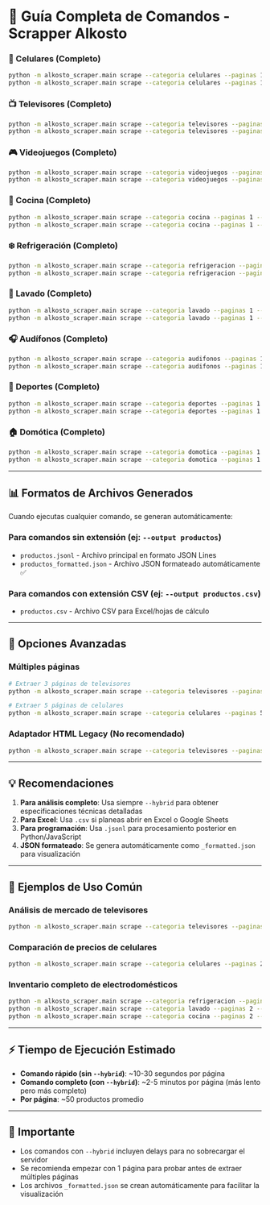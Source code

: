 # 🛒 Guía Completa de Comandos - Scrapper Alkosto
### 📱 Celulares (Completo)
```bash
python -m alkosto_scraper.main scrape --categoria celulares --paginas 1 --output celulares_completo --hybrid
python -m alkosto_scraper.main scrape --categoria celulares --paginas 1 --output celulares_completo.csv --hybrid
```

### 📺 Televisores (Completo)
```bash
python -m alkosto_scraper.main scrape --categoria televisores --paginas 1 --output televisores_completo --hybrid
python -m alkosto_scraper.main scrape --categoria televisores --paginas 1 --output televisores_completo.csv --hybrid
```

### 🎮 Videojuegos (Completo)
```bash
python -m alkosto_scraper.main scrape --categoria videojuegos --paginas 1 --output videojuegos_completo --hybrid
python -m alkosto_scraper.main scrape --categoria videojuegos --paginas 1 --output videojuegos_completo.csv --hybrid
```

### 🍳 Cocina (Completo)
```bash
python -m alkosto_scraper.main scrape --categoria cocina --paginas 1 --output cocina_completo --hybrid
python -m alkosto_scraper.main scrape --categoria cocina --paginas 1 --output cocina_completo.csv --hybrid
```

### ❄️ Refrigeración (Completo)
```bash
python -m alkosto_scraper.main scrape --categoria refrigeracion --paginas 1 --output refrigeracion_completo --hybrid
python -m alkosto_scraper.main scrape --categoria refrigeracion --paginas 1 --output refrigeracion_completo.csv --hybrid
```

### 🧺 Lavado (Completo)
```bash
python -m alkosto_scraper.main scrape --categoria lavado --paginas 1 --output lavado_completo --hybrid
python -m alkosto_scraper.main scrape --categoria lavado --paginas 1 --output lavado_completo.csv --hybrid
```

### 🎧 Audífonos (Completo)
```bash
python -m alkosto_scraper.main scrape --categoria audifonos --paginas 1 --output audifonos_completo --hybrid
python -m alkosto_scraper.main scrape --categoria audifonos --paginas 1 --output audifonos_completo.csv --hybrid
```

### 🏃 Deportes (Completo)
```bash
python -m alkosto_scraper.main scrape --categoria deportes --paginas 1 --output deportes_completo --hybrid
python -m alkosto_scraper.main scrape --categoria deportes --paginas 1 --output deportes_completo.csv --hybrid
```

### 🏠 Domótica (Completo)
```bash
python -m alkosto_scraper.main scrape --categoria domotica --paginas 1 --output domotica_completo --hybrid
python -m alkosto_scraper.main scrape --categoria domotica --paginas 1 --output domotica_completo.csv --hybrid
```

---

## 📊 Formatos de Archivos Generados

Cuando ejecutas cualquier comando, se generan automáticamente:

### Para comandos sin extensión (ej: `--output productos`)
- `productos.jsonl` - Archivo principal en formato JSON Lines
- `productos_formatted.json` - Archivo JSON formateado automáticamente ✅

### Para comandos con extensión CSV (ej: `--output productos.csv`)
- `productos.csv` - Archivo CSV para Excel/hojas de cálculo

---

## 🔧 Opciones Avanzadas

### Múltiples páginas
```bash
# Extraer 3 páginas de televisores
python -m alkosto_scraper.main scrape --categoria televisores --paginas 3 --output televisores_3_paginas --hybrid

# Extraer 5 páginas de celulares
python -m alkosto_scraper.main scrape --categoria celulares --paginas 5 --output celulares_5_paginas --hybrid
```

### Adaptador HTML Legacy (No recomendado)
```bash
python -m alkosto_scraper.main scrape --categoria televisores --paginas 1 --output televisores_legacy --legacy
```

---

## 💡 Recomendaciones

1. **Para análisis completo**: Usa siempre `--hybrid` para obtener especificaciones técnicas detalladas
2. **Para Excel**: Usa `.csv` si planeas abrir en Excel o Google Sheets
3. **Para programación**: Usa `.jsonl` para procesamiento posterior en Python/JavaScript
4. **JSON formateado**: Se genera automáticamente como `_formatted.json` para visualización

---

## 🎯 Ejemplos de Uso Común

### Análisis de mercado de televisores
```bash
python -m alkosto_scraper.main scrape --categoria televisores --paginas 3 --output analisis_tv_mercado --hybrid
```

### Comparación de precios de celulares
```bash
python -m alkosto_scraper.main scrape --categoria celulares --paginas 2 --output comparacion_celulares.csv --hybrid
```

### Inventario completo de electrodomésticos
```bash
python -m alkosto_scraper.main scrape --categoria refrigeracion --paginas 2 --output refrigeracion_inventario --hybrid
python -m alkosto_scraper.main scrape --categoria lavado --paginas 2 --output lavado_inventario --hybrid
python -m alkosto_scraper.main scrape --categoria cocina --paginas 2 --output cocina_inventario --hybrid
```

---

## ⚡ Tiempo de Ejecución Estimado

- **Comando rápido (sin `--hybrid`)**: ~10-30 segundos por página
- **Comando completo (con `--hybrid`)**: ~2-5 minutos por página (más lento pero más completo)
- **Por página**: ~50 productos promedio

---

## 🚨 Importante

- Los comandos con `--hybrid` incluyen delays para no sobrecargar el servidor
- Se recomienda empezar con 1 página para probar antes de extraer múltiples páginas
- Los archivos `_formatted.json` se crean automáticamente para facilitar la visualización
